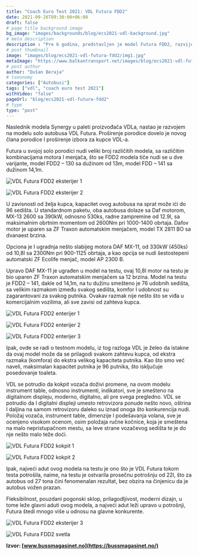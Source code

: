 ```yaml
---
title: "Coach Euro Test 2021: VDL Futura FDD2"
date: 2021-09-26T09:30:00+06:00
draft: false
# page title background image
bg_image: "images/backgrounds/blog/ecs2021-vdl-background.jpg"
# meta description
description : "Pre 6 godina, predstavljen je model Futura FDD2, razvijen od solo verzije Future koja je u tom period doživela veliku popularnost u Evropi."
# post thumbnail
image: "images/blog/ecs2021-vdl-futura-fdd2/img1.jpg"
metaImage: "https://www.balkantransport.net/images/blog/ecs2021-vdl-futura-fdd2/img1.jpg"
# post author
author: "Dušan Beraja"
# taxonomy
categories: ["Autobusi"]
tags: ["vdl", "coach euro test 2021"]
withVideo: "false"
pageUrl: "blog/ecs2021-vdl-futura-fdd2"
# type
type: "post"
---
```


Naslednik modela Synergy u paleti proizvođača VDLa, nastao je razvojem na modelu solo autobusa VDL Futura. Proširenje porodice dovelo je novog člana porodice I proširenje izbora za kupce VDL-a.

Futura u svojoj solo porodici nudi veliki broj različitih modela, sa različitim kombinacijama motora I menjača, što se FDD2 modela tiče nudi se u dve varijante, model FDD2 – 130 sa dužinom od 13m, model FDD – 141 sa dužinom 14,1m.

![VDL Futura FDD2 eksterijer 1](/images/blog/ecs2021-vdl-futura-fdd2/img2.jpg "VDL Futura FDD2 eksterijer 1")

![VDL Futura FDD2 eksterijer 2](/images/blog/ecs2021-vdl-futura-fdd2/img3.jpg "VDL Futura FDD2 eksterijer 2")

U zavisnosti od želja kupca, kapacitet ovog autobusa na sprat može ići do 96 sedišta. U standardnom paketu, oba autobusa dolaze sa Daf motorom, MX-13 2600 sa 390kW, odnosno 530ks, radne zampremine od 12.9l, sa maksimalnim obrtnim momentom od 2600Nm pri 1000-1400 obrtaja. Dafov motor je uparen sa ZF Traxon automatskim menjačem, model TX 2811 BO sa dvanaest brzina.

Opciona je I ugradnja nešto slabijeg motora DAF MX-11, od 330kW (450ks) od 10,8l sa 2300Nm pri 900-1125 obrtaja, a kao opcija se nudi šestostepeni automatski ZF Ecolife menjač, model AP 2300 B.

Upravo DAF MX-11 je ugrađen u model na testu, ovaj 10,8l motor na testu je bio uparen ZF Traxon automatskim menjačem sa 12 brzina. Model na testu je FDD2 – 141, dakle od 14,1m, na tu dužinu smešteno je 76 udobnih sedišta, sa velikim razmakom između svakog sedišta, komfor I udobnost su zagarantovani za svakog putnika. Ovakav razmak nije nešto što se viđa u komercijalnim vozilima, ali sve zavisi od zahteva kupca.

![VDL Futura FDD2 enterijer 1](/images/blog/ecs2021-vdl-futura-fdd2/img4.jpg "VDL Futura FDD2 enterijer 1")

![VDL Futura FDD2 enterijer 2](/images/blog/ecs2021-vdl-futura-fdd2/img5.jpg "VDL Futura FDD2 enterijer 2")

![VDL Futura FDD2 enterijer 3](/images/blog/ecs2021-vdl-futura-fdd2/img6.jpg "VDL Futura FDD2 enterijer 3")

Ipak, ovde se radi o testnom modelu, iz tog razloga VDL je želeo da istakne da ovaj model može da se prilagodi svakom zahtevu kupca, od ekstra razmaka (komfora) do ekstra velikog kapaciteta putnika. Kao što smo već naveli, maksimalan kapacitet putnika je 96 putnika, što isključuje posedovanje toaleta.

VDL se potrudio da kokpit vozača doživi promene, na ovom modelu instrument table, odnosno instrumenti, indikatori, sve je smešteno na digitalnom displeju, moderno, digitalno, ali pre svega pregledno. VDL se potrudio da I digitalni displeji umesto retrovizora ponude nešto novo, oštrina I daljina na samom retrovizoru daleko su iznad onoga što konkurencija nudi. Položaj vozača, instrument table, dimenzije I podešavanja volana, sve je ocenjeno visokom ocenom, osim položaja ručne kočnice, koja je smeštena na malo nepristupačnom mestu, sa leve strane vozačevog sedišta te je do nje nešto malo teže doći.

![VDL Futura FDD2 kokpit 1](/images/blog/ecs2021-vdl-futura-fdd2/img7.jpg "VDL Futura FDD2 kokpit 1")

![VDL Futura FDD2 kokpit 2](/images/blog/ecs2021-vdl-futura-fdd2/img8.jpg "VDL Futura FDD2 kokpit 2")

Ipak, najveći adut ovog modela na testu je ono što je VDL Futura tokom testa potrošila, naime, na testu je ostvarila prosečnu potrošnju od 22l, što za autobus od 27 tona čini fenomenalan rezultat, bez obzira na činjenicu da je autobus vožen prazan.

Fleksibilnost, pouzdani pogonski sklop, prilagodljivost, moderni dizajn, u tome leže glavni aduti ovog modela, a najveći adut leži upravo u potrošnji, Futura štedi mnogo više u odnosu na glavne konkurente.

![VDL Futura FDD2 eksterijer 3](/images/blog/ecs2021-vdl-futura-fdd2/img9.jpg "VDL Futura FDD2 eksterijer 3")

![VDL Futura FDD2 svetla](/images/blog/ecs2021-vdl-futura-fdd2/img10.jpg "VDL Futura FDD2 svetla")

**Izvor: [www.bussmagasinet.no](https://bussmagasinet.no/)**